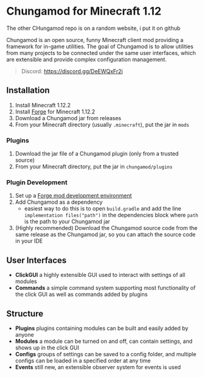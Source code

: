 # Chungamod for Minecraft 1.12

The other CHungamod repo is on a random website, i put it on github

Chungamod is an open source, funny Minecraft client mod providing a framework for in-game utilities.  The goal of Chungamod is to allow utilities from many projects to be connected under the same user interfaces, which are extensible and provide complex configuration management.

> Discord: https://discord.gg/DeEWQxFr2j

## Installation

1. Install Minecraft 1.12.2
2. Install [Forge](https://files.minecraftforge.net/net/minecraftforge/forge/index_1.12.2.html) for Minecraft 1.12.2
3. Download a Chungamod jar from releases
4. From your Minecraft directory (usually `.minecraft`), put the jar in `mods`

### Plugins

1. Download the jar file of a Chungamod plugin (only from a trusted source)
2. From your Minecraft directory, put the jar in `chungamod/plugins`

### Plugin Development

1. Set up a [Forge mod development environment](https://docs.minecraftforge.net/en/1.12.x/gettingstarted/)
2. Add Chungamod as a dependency
    - easiest way to do this is to open `build.gradle` and add the line `implementation files("path")` in the dependencies block where `path` is the path to your Chungamod jar
3. (Highly recommended) Download the Chungamod source code from the same release as the Chungamod jar, so you can attach the source code in your IDE

## User Interfaces

- **ClickGUI** a highly extensible GUI used to interact with settings of all modules
- **Commands** a simple command system supporting most functionality of the click GUI as well as commands added by plugins

## Structure

- **Plugins** plugins containing modules can be built and easily added by anyone
- **Modules** a module can be turned on and off, can contain settings, and shows up in the click GUI
- **Configs** groups of settings can be saved to a config folder, and multiple configs can be loaded in a specified order at any time
- **Events** still new, an extensible observer system for events is used
